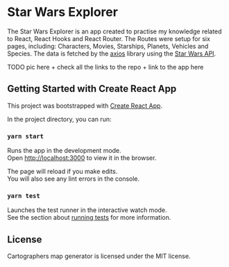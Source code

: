 # Star Wars Explorer
The Star Wars Explorer is an app created to practise my knowledge related to React, React Hooks and React Router. The Routes were setup for six pages, including: Characters, Movies, Starships, Planets, Vehicles and Species. The data is fetched by the [axios](https://github.com/axios/axios) library using the [Star Wars API](https://swapi.dev/).

TODO pic here + check all the links to the repo + link to the app here

## Getting Started with Create React App

This project was bootstrapped with [Create React App](https://github.com/facebook/create-react-app).

In the project directory, you can run:

### `yarn start`

Runs the app in the development mode.\
Open [http://localhost:3000](http://localhost:3000) to view it in the browser.

The page will reload if you make edits.\
You will also see any lint errors in the console.

### `yarn test`

Launches the test runner in the interactive watch mode.\
See the section about [running tests](https://facebook.github.io/create-react-app/docs/running-tests) for more information.

## License

Cartographers map generator is licensed under the MIT license.
